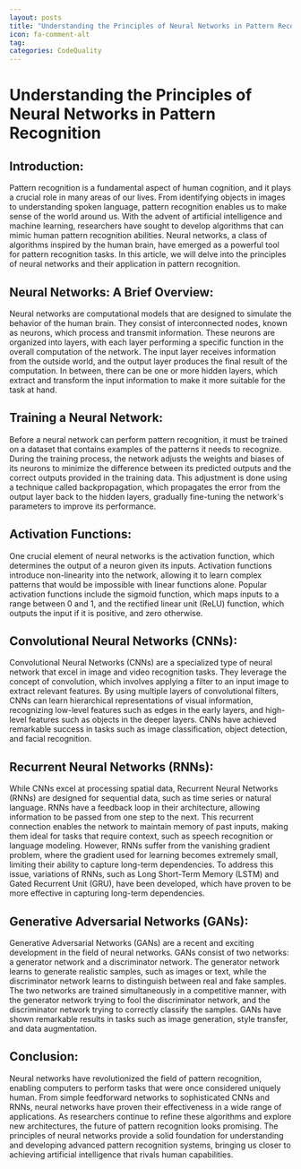 ```yaml
---
layout: posts
title: "Understanding the Principles of Neural Networks in Pattern Recognition"
icon: fa-comment-alt
tag:      
categories: CodeQuality
---
```



# Understanding the Principles of Neural Networks in Pattern Recognition

## Introduction:

Pattern recognition is a fundamental aspect of human cognition, and it plays a crucial role in many areas of our lives. From identifying objects in images to understanding spoken language, pattern recognition enables us to make sense of the world around us. With the advent of artificial intelligence and machine learning, researchers have sought to develop algorithms that can mimic human pattern recognition abilities. Neural networks, a class of algorithms inspired by the human brain, have emerged as a powerful tool for pattern recognition tasks. In this article, we will delve into the principles of neural networks and their application in pattern recognition.

## Neural Networks: A Brief Overview:

Neural networks are computational models that are designed to simulate the behavior of the human brain. They consist of interconnected nodes, known as neurons, which process and transmit information. These neurons are organized into layers, with each layer performing a specific function in the overall computation of the network. The input layer receives information from the outside world, and the output layer produces the final result of the computation. In between, there can be one or more hidden layers, which extract and transform the input information to make it more suitable for the task at hand.

## Training a Neural Network:

Before a neural network can perform pattern recognition, it must be trained on a dataset that contains examples of the patterns it needs to recognize. During the training process, the network adjusts the weights and biases of its neurons to minimize the difference between its predicted outputs and the correct outputs provided in the training data. This adjustment is done using a technique called backpropagation, which propagates the error from the output layer back to the hidden layers, gradually fine-tuning the network's parameters to improve its performance.

## Activation Functions:

One crucial element of neural networks is the activation function, which determines the output of a neuron given its inputs. Activation functions introduce non-linearity into the network, allowing it to learn complex patterns that would be impossible with linear functions alone. Popular activation functions include the sigmoid function, which maps inputs to a range between 0 and 1, and the rectified linear unit (ReLU) function, which outputs the input if it is positive, and zero otherwise.

## Convolutional Neural Networks (CNNs):

Convolutional Neural Networks (CNNs) are a specialized type of neural network that excel in image and video recognition tasks. They leverage the concept of convolution, which involves applying a filter to an input image to extract relevant features. By using multiple layers of convolutional filters, CNNs can learn hierarchical representations of visual information, recognizing low-level features such as edges in the early layers, and high-level features such as objects in the deeper layers. CNNs have achieved remarkable success in tasks such as image classification, object detection, and facial recognition.

## Recurrent Neural Networks (RNNs):

While CNNs excel at processing spatial data, Recurrent Neural Networks (RNNs) are designed for sequential data, such as time series or natural language. RNNs have a feedback loop in their architecture, allowing information to be passed from one step to the next. This recurrent connection enables the network to maintain memory of past inputs, making them ideal for tasks that require context, such as speech recognition or language modeling. However, RNNs suffer from the vanishing gradient problem, where the gradient used for learning becomes extremely small, limiting their ability to capture long-term dependencies. To address this issue, variations of RNNs, such as Long Short-Term Memory (LSTM) and Gated Recurrent Unit (GRU), have been developed, which have proven to be more effective in capturing long-term dependencies.

## Generative Adversarial Networks (GANs):

Generative Adversarial Networks (GANs) are a recent and exciting development in the field of neural networks. GANs consist of two networks: a generator network and a discriminator network. The generator network learns to generate realistic samples, such as images or text, while the discriminator network learns to distinguish between real and fake samples. The two networks are trained simultaneously in a competitive manner, with the generator network trying to fool the discriminator network, and the discriminator network trying to correctly classify the samples. GANs have shown remarkable results in tasks such as image generation, style transfer, and data augmentation.

## Conclusion:

Neural networks have revolutionized the field of pattern recognition, enabling computers to perform tasks that were once considered uniquely human. From simple feedforward networks to sophisticated CNNs and RNNs, neural networks have proven their effectiveness in a wide range of applications. As researchers continue to refine these algorithms and explore new architectures, the future of pattern recognition looks promising. The principles of neural networks provide a solid foundation for understanding and developing advanced pattern recognition systems, bringing us closer to achieving artificial intelligence that rivals human capabilities.